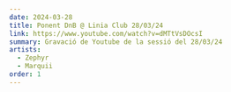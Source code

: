 ```yaml
---
date: 2024-03-28
title: Ponent DnB @ Linia Club 28/03/24
link: https://www.youtube.com/watch?v=dMTtVsDOcsI
summary: Gravació de Youtube de la sessió del 28/03/24
artists:
  - Zephyr
  - Marquii
order: 1
---
```

